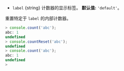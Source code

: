 <!-- YAML
added: v8.3.0
-->

* `label` {string} 计数器的显示标签。 **默认值:** `'default'`。

重置特定于 `label` 的内部计数器。

<!-- eslint-skip -->
```js
> console.count('abc');
abc: 1
undefined
> console.countReset('abc');
undefined
> console.count('abc');
abc: 1
undefined
>
```

